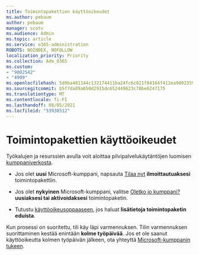 ```yaml
---
title: Toimintopakettien käyttöoikeudet
ms.author: pebaum
author: pebaum
manager: scotv
ms.audience: Admin
ms.topic: article
ms.service: o365-administration
ROBOTS: NOINDEX, NOFOLLOW
localization_priority: Priority
ms.collection: Adm_O365
ms.custom:
- "9002542"
- "4909"
ms.openlocfilehash: 5d0ba481144c132174411ba24fc6c821f84164f412ea9d02359e520e33187862
ms.sourcegitcommit: b5f7da89a650d2915dc652449623c78be6247175
ms.translationtype: MT
ms.contentlocale: fi-FI
ms.lasthandoff: 08/05/2021
ms.locfileid: "53938512"
---
```

# <a name="action-pack-licenses"></a>Toimintopakettien käyttöoikeudet

Työkalujen ja resurssien avulla voit aloittaa pilvipalvelukäytäntöjen luomisen [kumppaniverkosta](https://aka.ms/MPNActionPack).

- Jos olet **uusi** Microsoft-kumppani, napsauta [Tilaa nyt](https://aka.ms/MPNActionPackNew) **ilmoittautuaksesi** toimintopakettiin.

- Jos olet **nykyinen** Microsoft-kumppani, valitse [Oletko jo kumppani?](https://aka.ms/MPNActionPackExisting) **uusiaksesi tai aktivoidaksesi** toimintopaketin. 

- Tutustu [käyttöoikeusoppaaseen](https://aka.ms/MPNActionPackGuide), jos haluat **lisätietoja toimintopaketin eduista**. 

Kun prosessi on suoritettu, tili käy läpi varmennuksen. Tilin varmennuksen suorittaminen kestää enintään **kolme työpäivää**. Jos et ole saanut käyttöoikeutta kolmen työpäivän jälkeen, ota yhteyttä [Microsoft-kumppanin tukeen](https://aka.ms/MPNActionPackSupport). 
